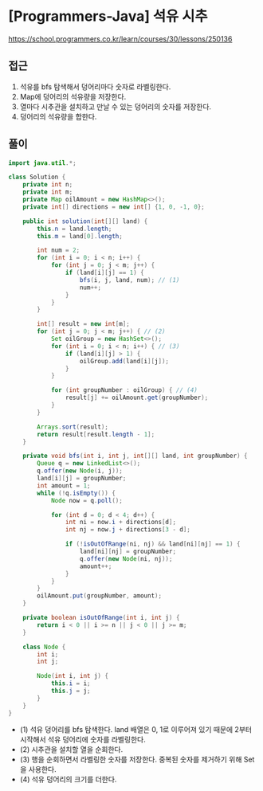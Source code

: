 [Programmers-Java] 석유 시추
=
<https://school.programmers.co.kr/learn/courses/30/lessons/250136>


접근
--


1. 석유를 bfs 탐색해서 덩어리마다 숫자로 라벨링한다.
2. Map에 덩어리의 석유량을 저장한다.
3. 열마다 시추관을 설치하고 만날 수 있는 덩어리의 숫자를 저장한다.
4. 덩어리의 석유량을 합한다.


풀이
--



```java
import java.util.*;

class Solution {
    private int n;
    private int m;
    private Map oilAmount = new HashMap<>();
    private int[] directions = new int[] {1, 0, -1, 0};

    public int solution(int[][] land) {
        this.n = land.length;
        this.m = land[0].length;

        int num = 2;
        for (int i = 0; i < n; i++) {
            for (int j = 0; j < m; j++) {
                if (land[i][j] == 1) {
                    bfs(i, j, land, num); // (1)
                    num++;
                }
            }
        }

        int[] result = new int[m];
        for (int j = 0; j < m; j++) { // (2)
            Set oilGroup = new HashSet<>();
            for (int i = 0; i < n; i++) { // (3)
                if (land[i][j] > 1) {
                    oilGroup.add(land[i][j]);
                }
            }

            for (int groupNumber : oilGroup) { // (4)
                result[j] += oilAmount.get(groupNumber);
            }
        }

        Arrays.sort(result);
        return result[result.length - 1];
    }

    private void bfs(int i, int j, int[][] land, int groupNumber) {
        Queue q = new LinkedList<>();
        q.offer(new Node(i, j));
        land[i][j] = groupNumber;
        int amount = 1;
        while (!q.isEmpty()) {
            Node now = q.poll();

            for (int d = 0; d < 4; d++) {
                int ni = now.i + directions[d];
                int nj = now.j + directions[3 - d];

                if (!isOutOfRange(ni, nj) && land[ni][nj] == 1) {
                    land[ni][nj] = groupNumber;
                    q.offer(new Node(ni, nj));
                    amount++;
                }
            }
        }
        oilAmount.put(groupNumber, amount);
    }

    private boolean isOutOfRange(int i, int j) {
        return i < 0 || i >= n || j < 0 || j >= m;
    }

    class Node {
        int i;
        int j;

        Node(int i, int j) {
            this.i = i;
            this.j = j;
        }
    }
}
```


* (1\) 석유 덩어리를 bfs 탐색한다. land 배열은 0, 1로 이루어져 있기 때문에 2부터 시작해서 석유 덩어리에 숫자를 라벨링한다.
* (2\) 시추관을 설치할 열을 순회한다.
* (3\) 행을 순회하면서 라벨링한 숫자를 저장한다. 중복된 숫자를 제거하기 위해 Set을 사용한다.
* (4\) 석유 덩어리의 크기를 더한다.
